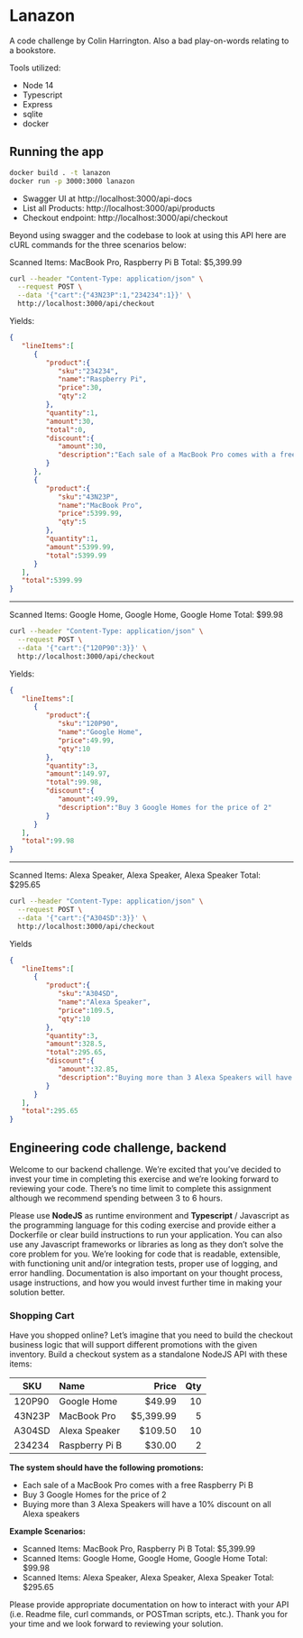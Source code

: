 # Lanazon
A code challenge by Colin Harrington. Also a bad play-on-words relating to a bookstore.   

Tools utilized:
* Node 14
* Typescript
* Express 
* sqlite
* docker

## Running the app
```sh
docker build . -t lanazon
docker run -p 3000:3000 lanazon
```

* Swagger UI at http://localhost:3000/api-docs
* List all Products: http://localhost:3000/api/products
* Checkout endpoint: http://localhost:3000/api/checkout

Beyond using swagger and the codebase to look at using this API here are cURL commands for the three scenarios below:

Scanned Items: MacBook Pro, Raspberry Pi B Total: $5,399.99
```bash
curl --header "Content-Type: application/json" \
  --request POST \
  --data '{"cart":{"43N23P":1,"234234":1}}' \
  http://localhost:3000/api/checkout
```
Yields:
```json
{
   "lineItems":[
      {
         "product":{
            "sku":"234234",
            "name":"Raspberry Pi",
            "price":30,
            "qty":2
         },
         "quantity":1,
         "amount":30,
         "total":0,
         "discount":{
            "amount":30,
            "description":"Each sale of a MacBook Pro comes with a free Raspberry Pi B"
         }
      },
      {
         "product":{
            "sku":"43N23P",
            "name":"MacBook Pro",
            "price":5399.99,
            "qty":5
         },
         "quantity":1,
         "amount":5399.99,
         "total":5399.99
      }
   ],
   "total":5399.99
}
```
---
Scanned Items: Google Home, Google Home, Google Home Total: $99.98

```bash
curl --header "Content-Type: application/json" \
  --request POST \
  --data '{"cart":{"120P90":3}}' \
  http://localhost:3000/api/checkout
```
Yields:
```json
{
   "lineItems":[
      {
         "product":{
            "sku":"120P90",
            "name":"Google Home",
            "price":49.99,
            "qty":10
         },
         "quantity":3,
         "amount":149.97,
         "total":99.98,
         "discount":{
            "amount":49.99,
            "description":"Buy 3 Google Homes for the price of 2"
         }
      }
   ],
   "total":99.98
}
```
---
Scanned Items: Alexa Speaker, Alexa Speaker, Alexa Speaker Total: $295.65
```bash
curl --header "Content-Type: application/json" \
  --request POST \
  --data '{"cart":{"A304SD":3}}' \
  http://localhost:3000/api/checkout
```
Yields
```json
{
   "lineItems":[
      {
         "product":{
            "sku":"A304SD",
            "name":"Alexa Speaker",
            "price":109.5,
            "qty":10
         },
         "quantity":3,
         "amount":328.5,
         "total":295.65,
         "discount":{
            "amount":32.85,
            "description":"Buying more than 3 Alexa Speakers will have a 10% discount on all Alexa speakers"
         }
      }
   ],
   "total":295.65
}
```


## Engineering code challenge, backend
Welcome to our backend challenge. We’re excited that you’ve decided
to invest your time in completing this exercise and we’re looking forward
to reviewing your code. There’s no time limit to complete this
assignment although we recommend spending between 3 to 6 hours.

Please use **NodeJS** as runtime environment and **Typescript** /
Javascript as the programming language for this coding exercise and
provide either a Dockerfile or clear build instructions to run your
application. You can also use any Javascript frameworks or libraries as
long as they don’t solve the core problem for you.
We’re looking for code that is readable, extensible, with functioning unit
and/or integration tests, proper use of logging, and error handling.
Documentation is also important on your thought process, usage
instructions, and how you would invest further time in making your
solution better.

### Shopping Cart
Have you shopped online? Let’s imagine that you need to build the
checkout business logic that will support different promotions with the
given inventory.
Build a checkout system as a standalone NodeJS API with these items:

|SKU   |Name           |Price     |Qty|
|------|:--------------|---------:|---:|
|120P90|Google Home    |$49.99    | 10|
|43N23P|MacBook Pro    |$5,399.99 |  5|
|A304SD|Alexa Speaker  |$109.50   | 10|
|234234|Raspberry Pi B |$30.00    |  2| 

**The system should have the following promotions:**
* Each sale of a MacBook Pro comes with a free Raspberry Pi B
* Buy 3 Google Homes for the price of 2
* Buying more than 3 Alexa Speakers will have a 10% discount on
all Alexa speakers

**Example Scenarios:**
* Scanned Items: MacBook Pro, Raspberry Pi B Total: $5,399.99
* Scanned Items: Google Home, Google Home, Google Home Total:
$99.98
* Scanned Items: Alexa Speaker, Alexa Speaker, Alexa Speaker Total:
$295.65

Please provide appropriate documentation on how to interact with your
API (i.e. Readme file, curl commands, or POSTman scripts, etc.).
Thank you for your time and we look forward to reviewing your solution.

